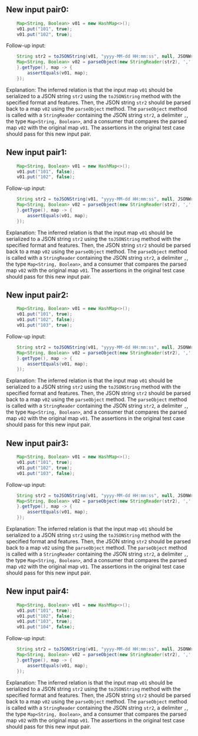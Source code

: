 ## New input pair0:
```java
    Map<String, Boolean> v01 = new HashMap<>();
    v01.put("101", true);
    v01.put("102", true);
```
Follow-up input:
```java
    String str2 = toJSONString(v01, "yyyy-MM-dd HH:mm:ss", null, JSONWriter.Feature.WriteDateUseDateFormat);
    Map<String, Boolean> v02 = parseObject(new StringReader(str2), ',', new TypeReference<Map<String, Boolean>>() {
    }.getType(), map -> {
        assertEquals(v01, map);
    });
```
Explanation: The inferred relation is that the input map `v01` should be serialized to a JSON string `str2` using the `toJSONString` method with the specified format and features. Then, the JSON string `str2` should be parsed back to a map `v02` using the `parseObject` method. The `parseObject` method is called with a `StringReader` containing the JSON string `str2`, a delimiter `,`, the type `Map<String, Boolean>`, and a consumer that compares the parsed map `v02` with the original map `v01`. The assertions in the original test case should pass for this new input pair.

## New input pair1:
```java
    Map<String, Boolean> v01 = new HashMap<>();
    v01.put("101", false);
    v01.put("102", false);
```
Follow-up input:
```java
    String str2 = toJSONString(v01, "yyyy-MM-dd HH:mm:ss", null, JSONWriter.Feature.WriteDateUseDateFormat);
    Map<String, Boolean> v02 = parseObject(new StringReader(str2), ',', new TypeReference<Map<String, Boolean>>() {
    }.getType(), map -> {
        assertEquals(v01, map);
    });
```
Explanation: The inferred relation is that the input map `v01` should be serialized to a JSON string `str2` using the `toJSONString` method with the specified format and features. Then, the JSON string `str2` should be parsed back to a map `v02` using the `parseObject` method. The `parseObject` method is called with a `StringReader` containing the JSON string `str2`, a delimiter `,`, the type `Map<String, Boolean>`, and a consumer that compares the parsed map `v02` with the original map `v01`. The assertions in the original test case should pass for this new input pair.

## New input pair2:
```java
    Map<String, Boolean> v01 = new HashMap<>();
    v01.put("101", true);
    v01.put("102", false);
    v01.put("103", true);
```
Follow-up input:
```java
    String str2 = toJSONString(v01, "yyyy-MM-dd HH:mm:ss", null, JSONWriter.Feature.WriteDateUseDateFormat);
    Map<String, Boolean> v02 = parseObject(new StringReader(str2), ',', new TypeReference<Map<String, Boolean>>() {
    }.getType(), map -> {
        assertEquals(v01, map);
    });
```
Explanation: The inferred relation is that the input map `v01` should be serialized to a JSON string `str2` using the `toJSONString` method with the specified format and features. Then, the JSON string `str2` should be parsed back to a map `v02` using the `parseObject` method. The `parseObject` method is called with a `StringReader` containing the JSON string `str2`, a delimiter `,`, the type `Map<String, Boolean>`, and a consumer that compares the parsed map `v02` with the original map `v01`. The assertions in the original test case should pass for this new input pair.

## New input pair3:
```java
    Map<String, Boolean> v01 = new HashMap<>();
    v01.put("101", true);
    v01.put("102", true);
    v01.put("103", false);
```
Follow-up input:
```java
    String str2 = toJSONString(v01, "yyyy-MM-dd HH:mm:ss", null, JSONWriter.Feature.WriteDateUseDateFormat);
    Map<String, Boolean> v02 = parseObject(new StringReader(str2), ',', new TypeReference<Map<String, Boolean>>() {
    }.getType(), map -> {
        assertEquals(v01, map);
    });
```
Explanation: The inferred relation is that the input map `v01` should be serialized to a JSON string `str2` using the `toJSONString` method with the specified format and features. Then, the JSON string `str2` should be parsed back to a map `v02` using the `parseObject` method. The `parseObject` method is called with a `StringReader` containing the JSON string `str2`, a delimiter `,`, the type `Map<String, Boolean>`, and a consumer that compares the parsed map `v02` with the original map `v01`. The assertions in the original test case should pass for this new input pair.

## New input pair4:
```java
    Map<String, Boolean> v01 = new HashMap<>();
    v01.put("101", true);
    v01.put("102", false);
    v01.put("103", true);
    v01.put("104", false);
```
Follow-up input:
```java
    String str2 = toJSONString(v01, "yyyy-MM-dd HH:mm:ss", null, JSONWriter.Feature.WriteDateUseDateFormat);
    Map<String, Boolean> v02 = parseObject(new StringReader(str2), ',', new TypeReference<Map<String, Boolean>>() {
    }.getType(), map -> {
        assertEquals(v01, map);
    });
```
Explanation: The inferred relation is that the input map `v01` should be serialized to a JSON string `str2` using the `toJSONString` method with the specified format and features. Then, the JSON string `str2` should be parsed back to a map `v02` using the `parseObject` method. The `parseObject` method is called with a `StringReader` containing the JSON string `str2`, a delimiter `,`, the type `Map<String, Boolean>`, and a consumer that compares the parsed map `v02` with the original map `v01`. The assertions in the original test case should pass for this new input pair.
